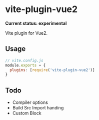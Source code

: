 # vite-plugin-vue2
**Current status: experimental**

Vite plugin for Vue2.

## Usage

``` js
// vite.config.js
module.exports = {
  plugins: [require('vite-plugin-vue2')]
}
```

## Todo

- Compiler options
- Build Src Import handing
- Custom Block

